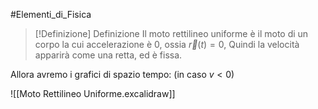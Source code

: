 #Elementi_di_Fisica 
>[!Definizione]  Definizione
>Il moto rettilineo uniforme è il moto di un corpo la cui accelerazione è 0, ossia $\vec{r}(t)=0$,
>Quindi la velocità apparirà come una retta, ed è fissa.

Allora avremo i grafici di spazio tempo:
(in caso $v<0$)

![[Moto Rettilineo Uniforme.excalidraw]]

